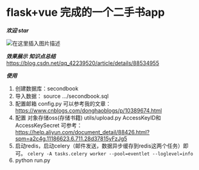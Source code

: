 # flask+vue 完成的一个二手书app

***欢迎   star***

![在这里插入图片描述](https://img-blog.csdnimg.cn/20190313160005145.png?x-oss-process=image/watermark,type_ZmFuZ3poZW5naGVpdGk,shadow_10,text_aHR0cHM6Ly9ibG9nLmNzZG4ubmV0L3FxXzQyMjM5NTIw,size_16,color_FFFFFF,t_70)

***效果展示***
***知识点总结***
https://blog.csdn.net/qq_42239520/article/details/88534955


***使用***
1. 创建数据库：secondbook
2. 导入数据： source .../secondbook.sql
3. 配置邮箱 config.py 可以参考我的文章：https://www.cnblogs.com/donghaoblogs/p/10389674.html
4. 配置 对象存储oss(存储书籍) utils/upload.py    AccessKeyID和AccessKeySecret  可参考：https://help.aliyun.com/document_detail/88426.html?spm=a2c4g.11186623.6.711.28d37815yFzJg5
5. 启动redis，启动celery（邮件发送，数据异步缓存到redis这两个任务）即可。
`celery -A tasks.celery worker --pool=eventlet --loglevel=info`
6. python run.py

